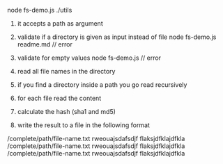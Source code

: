 node fs-demo.js ./utils

1. it accepts a path as argument
2. validate if a directory is given as input instead of file
    node fs-demo.js readme.md // error
3. validate for empty values
    node fs-demo.js // error

4. read all file names in the directory
5. if you find a directory inside a path you go read recursively

7. for each file read the content
8. calculate the hash (sha1 and md5)
9. write the result to a file in the following format

/complete/path/file-name.txt  rweouajsdafsdjf  flaksjdfklajdfkla
/complete/path/file-name.txt  rweouajsdafsdjf  flaksjdfklajdfkla
/complete/path/file-name.txt  rweouajsdafsdjf  flaksjdfklajdfkla
